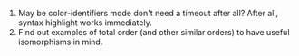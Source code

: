 1. May be color-identifiers mode don't need a timeout after all? After all, syntax highlight works immediately.
2. Find out examples of total order (and other similar orders) to have useful isomorphisms in mind.
